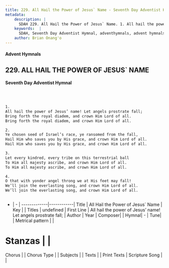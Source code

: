 ```yaml
---
title: 229. All Hail the Power of Jesus` Name - Seventh Day Adventist Hymnal
metadata:
    description: |
      SDAH 229. All Hail the Power of Jesus` Name. 1. All hail the power of Jesus’ name! Let angels prostrate fall; Bring forth the royal diadem, and crown Him Lord of all. Bring forth the royal diadem, and crown Him Lord of all.
    keywords:  |
      SDAH, Seventh Day Adventist Hymnal, adventhymnals, advent hymnals, All Hail the Power of Jesus` Name, All hail the power of Jesus’ name! Let angels prostrate fall; 
    author: Brian Onang'o
---
```


#### Advent Hymnals
## 229. ALL HAIL THE POWER OF JESUS` NAME
#### Seventh Day Adventist Hymnal

```txt



1.
All hail the power of Jesus’ name! Let angels prostrate fall;
Bring forth the royal diadem, and crown Him Lord of all.
Bring forth the royal diadem, and crown Him Lord of all.

2.
Ye chosen seed of Israel’s race, ye ransomed from the fall,
Hail Him who saves you by His grace, and crown Him Lord of all.
Hail Him who saves you by His grace, and crown Him Lord of all.

3.
Let every kindred, every tribe on this terrestrial ball
To Him all majesty ascribe, and crown Him Lord of all.
To Him all majesty ascribe, and crown Him Lord of all.

4.
O that with yonder angel throng we at His feet may fall!
We’ll join the everlasting song, and crown Him Lord of all.
We’ll join the everlasting song, and crown Him Lord of all.



```

- |   -  |
-------------|------------|
Title | All Hail the Power of Jesus` Name |
Key |  |
Titles | undefined |
First Line | All hail the power of Jesus’ name! Let angels prostrate fall; |
Author | 
Year | 
Composer|  |
Hymnal|  - |
Tune|  |
Metrical pattern | |
# Stanzas |  |
Chorus |  |
Chorus Type |  |
Subjects |  |
Texts |  |
Print Texts | 
Scripture Song |  |
  
